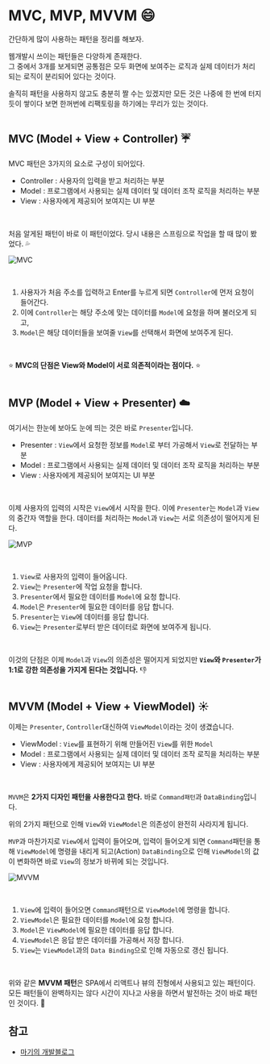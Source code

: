 # MVC, MVP, MVVM :smile:

간단하게 많이 사용하는 패턴을 정리를 해보자.
<br/>

웹개발시 쓰이는 패턴들은 다양하게 존재한다.<br/>
그 중에서 3개를 보게되면 공통점은 모두 화면에 보여주는 로직과 실제 데이터가 처리 되는 로직이 분리되어 있다는 것이다.
<br/>

솔직히 패턴을 사용하지 않고도 충분히 짤 수는 있겠지만 모든 것은 나중에 한 번에 터지듯이 쌓이다 보면 한꺼번에 리팩토링을 하기에는 무리가 있는 것이다.
<br/>
<br/>

## **MVC (Model + View + Controller)** :umbrella:

MVC 패턴은 3가지의 요소로 구성이 되어있다.
<br/>

- Controller : 사용자의 입력을 받고 처리하는 부분
- Model : 프로그램에서 사용되는 실제 데이터 및 데이터 조작 로직을 처리하는 부분
- View : 사용자에게 제공되어 보여지는 UI 부분

<br/>

처음 알게된 패턴이 바로 이 패턴이었다. 당시 내용은 스프링으로 작업을 할 때 많이 봤었다. :sweat_drops:
<br/>

![MVC](https://github.com/SeonHyungJo/FrontEnd-Dev/blob/design-pattern/assets/image/MVC.png?raw=true)

<br/>

1. 사용자가 처음 주소를 입력하고 Enter를 누르게 되면 `Controller`에 먼저 요청이 들어간다.
2. 이에 `Controller`는 해당 주소에 맞는 데이터를 `Model`에 요청을 하며 불러오게 되고,
3. `Model`은 해당 데이터들을 보여줄 `View`를 선택해서 화면에 보여주게 된다.

<br/>

:star: **MVC의 단점은 View와 Model이 서로 의존적이라는 점이다.** :star:
<br/>
<br/>

## **MVP (Model + View + Presenter)** :cloud:

여기서는 한눈에 보아도 눈에 띄는 것은 바로 `Presenter`입니다.
<br/>

- Presenter : `View`에서 요청한 정보를 `Model`로 부터 가공해서 `View`로 전달하는 부분
- Model : 프로그램에서 사용되는 실제 데이터 및 데이터 조작 로직을 처리하는 부분
- View : 사용자에게 제공되어 보여지는 UI 부분

<br/>

이제 사용자의 입력의 시작은 `View`에서 시작을 한다. 이에 `Presenter`는 `Model`과 `View`의 중간자 역할을 한다. 데이터를 처리하는 `Model`과 `View`는 서로 의존성이 떨어지게 된다.
<br/>

![MVP](https://github.com/SeonHyungJo/FrontEnd-Dev/blob/design-pattern/assets/image/MVP.png?raw=true)

<br/>

1. `View`로 사용자의 입력이 들어옵니다.
2. `View`는 `Presenter`에 작업 요청을 합니다.
3. `Presenter`에서 필요한 데이터를 `Model`에 요청 합니다.
4. `Model`은 `Presenter`에 필요한 데이터를 응답 합니다.
5. `Presenter`는 `View`에 데이터를 응답 합니다.
6. `View`는 `Presenter`로부터 받은 데이터로 화면에 보여주게 됩니다.

<br/>

이것의 단점은 이제 `Model`과 `View`의 의존성은 떨어지게 되었지만 **`View`와 `Presenter`가 1:1로 강한 의존성을 가지게 된다는 것입니다.** :-1:
<br/>
<br/>

## **MVVM (Model + View + ViewModel)** :sunny:

이제는 `Presenter`, `Controller`대신하여 `ViewModel`이라는 것이 생겼습니다.
<br/>

- ViewModel : `View`를 표현하기 위해 만들어진 `View`를 위한 `Model`
- Model : 프로그램에서 사용되는 실제 데이터 및 데이터 조작 로직을 처리하는 부분
- View : 사용자에게 제공되어 보여지는 UI 부분

<br/>

`MVVM`은 **2가지 디자인 패턴을 사용한다고 한다.** 바로 `Command패턴`과 `DataBinding`입니다.
<br/>

위의 2가지 패턴으로 인해 `View`와 `ViewModel`은 의존성이 완전히 사라지게 됩니다.
<br/>

`MVP`과 마찬가지로 `View`에서 입력이 들어오며, 입력이 들어오게 되면 `Command`패턴을 통해 `ViewModel`에 명령을 내리게 되고(Action) `DataBinding`으로 인해 `ViewModel`의 값이 변화하면 바로 `View`의 정보가 바뀌에 되는 것입니다.
<br/>

![MVVM](https://github.com/SeonHyungJo/FrontEnd-Dev/blob/design-pattern/assets/image/MVVM.png?raw=true)

<br/>

1. `View`에 입력이 들어오면 `Command`패턴으로 `ViewModel`에 명령을 합니다.
2. `ViewModel`은 필요한 데이터를 `Model`에 요청 합니다.
3. `Model`은 `ViewModel`에 필요한 데이터를 응답 합니다.
4. `ViewModel`은 응답 받은 데이터를 가공해서 저장 합니다.
5. `View`는 `ViewModel`과의 `Data Binding`으로 인해 자동으로 갱신 됩니다.

<br/>

위와 같은 **MVVM 패턴**은 SPA에서 리액트나 뷰의 진형에서 사용되고 있는 패턴이다. 모든 패턴들이 완벽하지는 않다 시간이 지나고 사용을 하면서 발전하는 것이 바로 패턴인 것이다. :running:

## 참고

- [마기의 개발블로그](https://magi82.github.io/android-mvc-mvp-mvvm/)